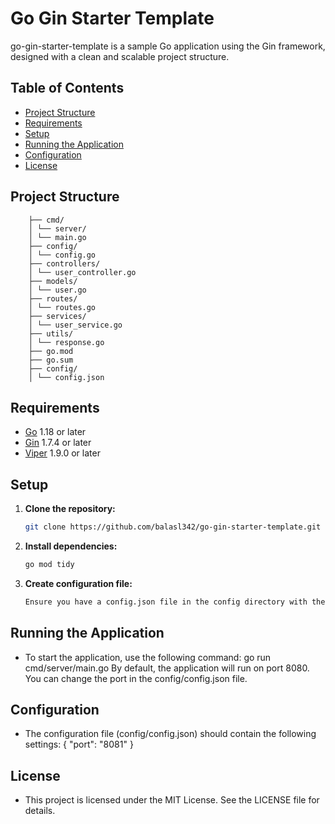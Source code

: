 # Go Gin Starter Template

go-gin-starter-template is a sample Go application using the Gin framework, designed with a clean and scalable project structure.

## Table of Contents

- [Project Structure](#project-structure)
- [Requirements](#requirements)
- [Setup](#setup)
- [Running the Application](#running-the-application)
- [Configuration](#configuration)
- [License](#license)

## Project Structure
```
    ├── cmd/
    │ └── server/
    │ └── main.go
    ├── config/
    │ └── config.go
    ├── controllers/
    │ └── user_controller.go
    ├── models/
    │ └── user.go
    ├── routes/
    │ └── routes.go
    ├── services/
    │ └── user_service.go
    ├── utils/
    │ └── response.go
    ├── go.mod
    ├── go.sum
    ├── config/
    │ └── config.json
```
## Requirements

- [Go](https://golang.org/dl/) 1.18 or later
- [Gin](https://github.com/gin-gonic/gin) 1.7.4 or later
- [Viper](https://github.com/spf13/viper) 1.9.0 or later

## Setup

1. **Clone the repository:**

   ```sh
   git clone https://github.com/balasl342/go-gin-starter-template.git

2. **Install dependencies:**
    ```sh
    go mod tidy

3. **Create configuration file:**
    ```sh
    Ensure you have a config.json file in the config directory with the necessary configuration.

## Running the Application

- To start the application, use the following command:
    go run cmd/server/main.go
    By default, the application will run on port 8080. You can change the port in the config/config.json file.

## Configuration

- The configuration file (config/config.json) should contain the following settings:
    {
        "port": "8081"
    }

## License

- This project is licensed under the MIT License. See the LICENSE file for details.

